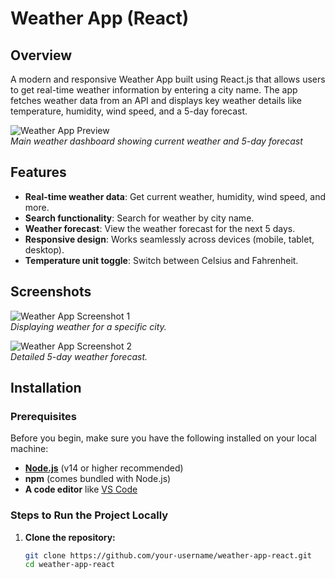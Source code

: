 # Weather App (React)

## Overview
A modern and responsive Weather App built using React.js that allows users to get real-time weather information by entering a city name. The app fetches weather data from an API and displays key weather details like temperature, humidity, wind speed, and a 5-day forecast.

![Weather App Preview](./assets/pro1.png)  
*Main weather dashboard showing current weather and 5-day forecast*

## Features
- **Real-time weather data**: Get current weather, humidity, wind speed, and more.
- **Search functionality**: Search for weather by city name.
- **Weather forecast**: View the weather forecast for the next 5 days.
- **Responsive design**: Works seamlessly across devices (mobile, tablet, desktop).
- **Temperature unit toggle**: Switch between Celsius and Fahrenheit.

## Screenshots

![Weather App Screenshot 1](./assets/pro2.png)  
*Displaying weather for a specific city.*

![Weather App Screenshot 2](./assets/pro3.png)  
*Detailed 5-day weather forecast.*

## Installation

### Prerequisites

Before you begin, make sure you have the following installed on your local machine:

- **[Node.js](https://nodejs.org/)** (v14 or higher recommended)
- **npm** (comes bundled with Node.js)
- **A code editor** like [VS Code](https://code.visualstudio.com/)

### Steps to Run the Project Locally

1. **Clone the repository:**
   ```bash
   git clone https://github.com/your-username/weather-app-react.git
   cd weather-app-react
